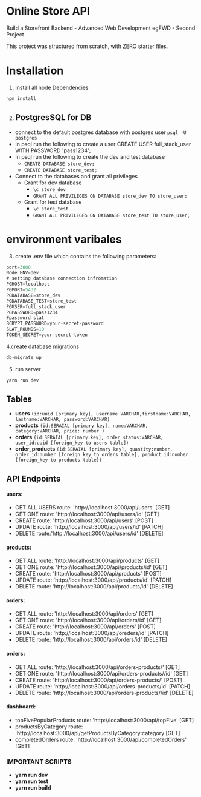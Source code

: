 # Online Store API

Build a Storefront Backend - Advanced Web Development egFWD - Second Project

This project was structured from scratch, with ZERO starter files.

# Installation

1. Install all node Dependencies

```bash
npm install
```
2. ## PostgresSQL for DB

- connect to the default postgres database with postgres user `psql -U postgres`
- In psql run the following to create a user 
    CREATE USER full_stack_user WITH PASSWORD 'pass1234';
- In psql run the following to create the dev and test database
    - `CREATE DATABASE store_dev;`
    - `CREATE DATABASE store_test;`
- Connect to the databases and grant all privileges
    - Grant for dev database
        - `\c store_dev`
        - `GRANT ALL PRIVILEGES ON DATABASE store_dev TO store_user;`
    - Grant for test database
        - `\c store_test`
        - `GRANT ALL PRIVILEGES ON DATABASE store_test TO store_user;`
      
      
 # environment varibales  
3. create .env file which contains the following parameters:

```ts
port=3000
Node_ENV=dev
# setting database connection infromation 
PGHOST=localhost
PGPORT=5432
PGDATABASE=store_dev
PGDATABASE_TEST=store_test
PGUSER=full_stack_user
PGPASSWORD=pass1234
#password slat
BCRYPT_PASSWORD=your-secret-password
SLAT_ROUNDS=10
TOKEN_SECRET=your-secret-token
```

4.create database migrations

```bash
db-migrate up
```

5. run server

```bash
yarn run dev
```

## Tables

-   **users** `(id:uuid [primary key], username VARCHAR,firstname:VARCHAR, lastname:VARCHAR, password:VARCHAR)`
-   **products** `(id:SERAIAL [primary key], name:VARCHAR, category:VARCHAR, price: number )`
-   **orders** `(id:SERAIAL [primary key], order_status:VARCHAR, user_id:uuid [foreign_key to users table])`
-   **order_products** `(id:SERAIAL [primary key], quantity:number, order_id:number [foreign_key to orders table], product_id:number [foreign_key to products table])`

## API Endpoints

#### users:

-   GET ALL USERS route: 'http://localhost:3000/api/users' [GET]
-   GET ONE route: 'http://localhost:3000/api/users/id' [GET]
-   CREATE route: 'http://localhost:3000/api/users' [POST]
-   UPDATE route: 'http://localhost:3000/api/users/id' [PATCH]
-   DELETE route:'http://localhost:3000/api/users/id' [DELETE]

#### products:

-   GET ALL route: 'http://localhost:3000/api/products' [GET]
-   GET ONE route: 'http://localhost:3000/api/products/id' [GET]
-   CREATE route: 'http://localhost:3000/api/products' [POST]
-   UPDATE route: 'http://localhost:3000/api/products/id' [PATCH]
-   DELETE route: 'http://localhost:3000/api/products/id' [DELETE]

#### orders:

-   GET ALL route: 'http://localhost:3000/api/orders' [GET]
-   GET ONE route: 'http://localhost:3000/api/orders/id' [GET]
-   CREATE route: 'http://localhost:3000/api/orders' [POST]
-   UPDATE route: 'http://localhost:3000/api/oreders/id' [PATCH]
-   DELETE route: 'http://localhost:3000/api/orders/id' [DELETE]

#### orders:

-   GET ALL route: 'http://localhost:3000/api/orders-products/' [GET]
-   GET ONE route: 'http://localhost:3000/api/orders-products//id' [GET]
-   CREATE route: 'http://localhost:3000/api/orders-products/' [POST]
-   UPDATE route: 'http://localhost:3000/api/orders-products/id' [PATCH]
-   DELETE route: 'http://localhost:3000/api/orders-products//id' [DELETE]

#### dashboard:

-   topFivePopularProducts route: 'http://localhost:3000/api/topFive' [GET]
-   productsByCategory route: 'http://localhost:3000/api/getProductsByCategory:category [GET]
-   completedOrders route: 'http://localhost:3000/api/completedOrders' [GET]

### IMPORTANT SCRIPTS

* **yarn run dev**
* **yarn run test**
* **yarn run build**
